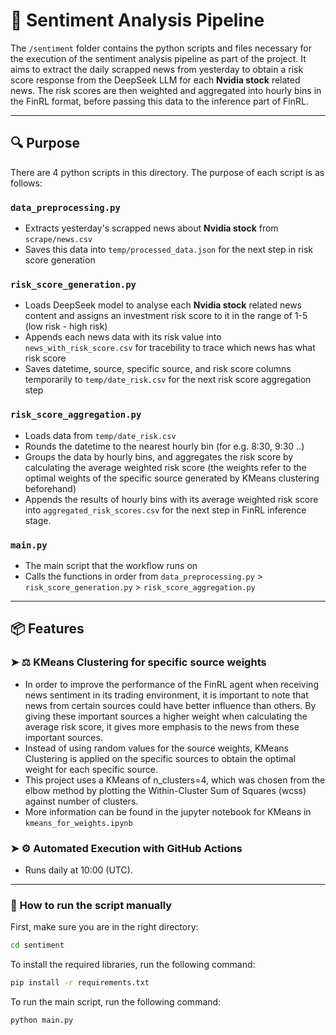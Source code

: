 
# 📰 Sentiment Analysis Pipeline

The `/sentiment` folder contains the python scripts and files necessary for the execution of the sentiment analysis pipeline as part of the project.
It aims to extract the daily scrapped news from yesterday to obtain a risk score response from the DeepSeek LLM for each **Nvidia stock** related news. The risk scores are then weighted and aggregated into hourly bins in the FinRL format, before passing this data to the inference part of FinRL. 

---

## 🔍 Purpose

There are 4 python scripts in this directory. The purpose of each script is as follows:

### `data_preprocessing.py`
 - Extracts yesterday's scrapped news about **Nvidia stock** from `scrape/news.csv`
 - Saves this data into `temp/processed_data.json` for the next step in risk score generation

### `risk_score_generation.py`
 - Loads DeepSeek model to analyse each **Nvidia stock** related news content and assigns an investment risk score to it in the range of 1-5 (low risk - high risk)
 - Appends each news data with its risk value into `news_with_risk_score.csv` for tracebility to trace which news has what risk score
 - Saves datetime, source, specific source, and risk score columns temporarily to `temp/date_risk.csv` for the next risk score aggregation step

### `risk_score_aggregation.py`
 - Loads data from `temp/date_risk.csv`
 - Rounds the datetime to the nearest hourly bin (for e.g. 8:30, 9:30 ..)
 - Groups the data by hourly bins, and aggregates the risk score by calculating the average weighted risk score (the weights refer to the optimal weights of the specific source generated by KMeans clustering beforehand)
 - Appends the results of hourly bins with its average weighted risk score into `aggregated_risk_scores.csv` for the next step in FinRL inference stage.

### `main.py`
 - The main script that the workflow runs on
 - Calls the functions in order from `data_preprocessing.py` > `risk_score_generation.py` > `risk_score_aggregation.py`

---

## 📦 Features

### ➤ ⚖️ **KMeans Clustering for specific source weights**  
 - In order to improve the performance of the FinRL agent when receiving news sentiment in its trading environment, it is important to note that news from certain sources could have better influence than others. By giving these important sources a higher weight when calculating the average risk score, it gives more emphasis to the news from these important sources.
 - Instead of using random values for the source weights, KMeans Clustering is applied on the specific sources to obtain the optimal weight for each specific source.
 - This project uses a KMeans of n_clusters=4, which was chosen from the elbow method by plotting the Within-Cluster Sum of Squares (wcss) against number of clusters.
 - More information can be found in the jupyter notebook for KMeans in `kmeans_for_weights.ipynb`


### ➤ ⚙️ **Automated Execution with GitHub Actions**  
 - Runs daily at 10:00 (UTC).
---

### 🚀 How to run the script manually
First, make sure you are in the right directory:

```bash
cd sentiment
```

To install the required libraries, run the following command:

```bash
pip install -r requirements.txt
```

To run the main script, run the following command:

```bash
python main.py
```